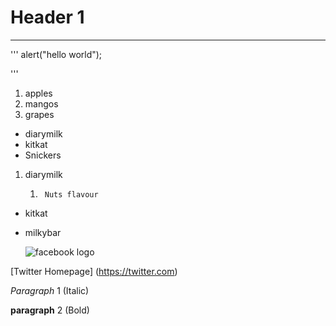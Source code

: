 # Header 1
 ---

 '''
 alert("hello world");

 '''

 1. apples
 2. mangos
 3. grapes
   
 * diarymilk
 * kitkat
 * Snickers

1. diarymilk
      1.      Nuts flavour
* kitkat
* milkybar


  ![facebook logo](./logo.png "facebook")


 [Twitter Homepage] (https://twitter.com)



*Paragraph*  1 (Italic)

**paragraph** 2 (Bold)

 

 
